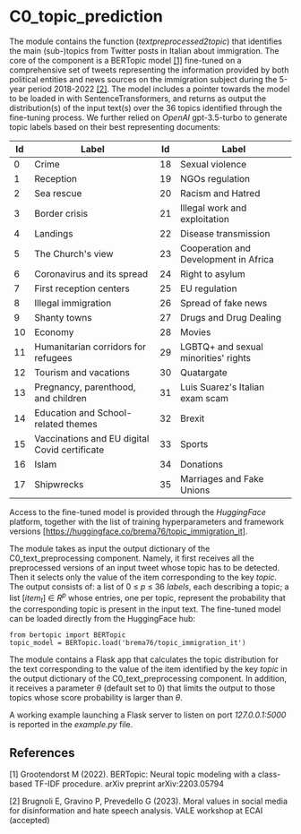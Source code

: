 # C0_topic_prediction 
The module contains the function (*textpreprocessed2topic*) that identifies the main (sub-)topics from Twitter posts in Italian about immigration.
The core of the component is a BERTopic model [[1]](#1) fine-tuned on a comprehensive set of tweets representing the information provided by both political entities and news sources on the immigration subject during the 5-year period 2018-2022 [[2]](#2). The model includes a pointer towards the model to be loaded in with SentenceTransformers, and returns as output the distribution(s) of the input text(s) over the 36 topics identified through the fine-tuning process. We further relied on *OpenAI* gpt-3.5-turbo to generate topic labels based on their best representing documents:

| Id | Label                                         | Id | Label                                 |
|----|-----------------------------------------------|----|---------------------------------------|
| 0  | Crime                                         | 18 | Sexual violence                       |
| 1  | Reception                                     | 19 | NGOs regulation                       |
| 2  | Sea rescue                                    | 20 | Racism and Hatred                     |
| 3  | Border crisis                                 | 21 | Illegal work and exploitation         |
| 4  | Landings                                      | 22 | Disease transmission                  |
| 5  | The Church's view                             | 23 | Cooperation and Development in Africa |
| 6  | Coronavirus and its spread                    | 24 | Right to asylum                       |
| 7  | First reception centers                       | 25 | EU regulation                         |
| 8  | Illegal immigration                           | 26 | Spread of fake news                   |
| 9  | Shanty towns                                  | 27 | Drugs and Drug Dealing                |
| 10 | Economy                                       | 28 | Movies                                |
| 11 | Humanitarian corridors for refugees           | 29 | LGBTQ+ and sexual minorities' rights  |
| 12 | Tourism and vacations                         | 30 | Quatargate                            |
| 13 | Pregnancy, parenthood, and children           | 31 | Luis Suarez's Italian exam scam       |
| 14 | Education and School-related themes           | 32 | Brexit                                |
| 15 | Vaccinations and EU digital Covid certificate | 33 | Sports                                |
| 16 | Islam                                         | 34 | Donations                             |
| 17 | Shipwrecks                                    | 35 | Marriages and Fake Unions             |

Access to the fine-tuned model is provided through the *HuggingFace* platform, together with the list of training hyperparameters and framework versions [https://huggingface.co/brema76/topic_immigration_it].

The module takes as input the output dictionary of the C0_text_preprocessing component. Namely, it first receives all the preprocessed versions of an input tweet whose topic has to be detected. Then it selects only the value of the item corresponding to the key *topic*. The output consists of: a list of 0 ≤ *p* ≤ 36 *labels*, each describing a topic; a list [*item*<sub>*t*</sub>] ∈ *R*<sup>*p*</sup> whose entries, one per topic, represent the probability that the corresponding topic is present in the input text.
The fine-tuned model can be loaded directly from the HuggingFace hub: 

    from bertopic import BERTopic
    topic_model = BERTopic.load('brema76/topic_immigration_it')

The module contains a Flask app that calculates the topic distribution for the text corresponding to the value of the item identified by the key *topic* in the output dictionary of the C0_text_preprocessing component. In addition, it receives a parameter *θ* (default set to 0) that limits the output to those topics whose score probability is larger than *θ*.

A working example launching a Flask server to listen on port *127.0.0.1:5000* is reported in the *example.py* file.

## References
<a id="1">[1]</a> 
Grootendorst M (2022). 
BERTopic: Neural topic modeling with a class-based TF-IDF procedure. 
arXiv preprint arXiv:2203.05794

<a id="2">[2]</a> 
Brugnoli E, Gravino P, Prevedello G (2023).
Moral values in social media for disinformation and hate speech analysis.
VALE workshop at ECAI (accepted)

